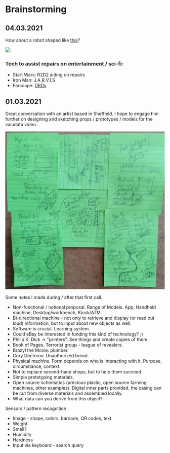 # Brainstorming

## 04.03.2021

How about a robot shaped like [this](https://duckduckgo.com/?q=LED+Light+Helping+Hands+Magnifier+Station&ia=images&iax=images&atb=v236-1)?

![](https://images.extra-large.org/l-m/light-helping-hands-magnifier-station.jpg)

### Tech to assist repairs on entertainment / sci-fi:

 - Start Wars: R2D2 aiding on repairs
 - Iron Man: J.A.R.V.I.S
 - Farscape: [DRDs](https://farscape.fandom.com/wiki/Diagnostic_Repair_Drone )

## 01.03.2021

Great conversation with an artist based in Sheffield. I hope to engage him further on designing and sketching props / prototypes / models for the valudata video.

![](20210301-call.jpg)

Some notes I made during / after that first call.

 - Non-functional / notional proposal. Range of Models. App, Handheld machine, Desktop/workbench, Kiosk/ATM.
 - Bi-directional machine - not only to retrieve and display (or read out loud) information, but to input about new objects as well.
 - Software is crucial. Learning system.
 - Could eBay be interested in funding this kind of technology? ;)
 - Philip K. Dick -> "printers". See things and create copies of them.
 - Book of Pages. Terrorist group - league of revealers.
 - Brazyl the Movie: plumber.
 - Cory Doctorov: Unauthorized bread.
 - Physical machine. Form depends on who is interacting with it. Purpose, circumstance, context.
 - Not to replace second-hand shops, but to help them succeed.
 - Simple prototyping materials.
 - Open source schematics (precious plastic, open source farming machines, other examples). Digital inner parts provided, the casing can be cut from diverse materials and assembled locally.
 - What data can you derive from this object?

Sensors / pattern recognition

 - Image - shape, colors, barcode, QR codes, text.
 - Weight
 - Smell?
 - Humidity
 - Hardness
 - Input via keyboard - search query
